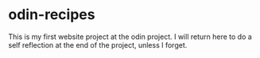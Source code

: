 # odin-recipes

This is my first website project at the odin project.
I will return here to do a self reflection at the end of the project, unless I forget.